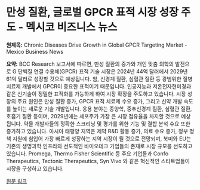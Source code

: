 # 만성 질환, 글로벌 GPCR 표적 시장 성장 주도 - 멕시코 비즈니스 뉴스

**원제목:** Chronic Diseases Drive Growth in Global GPCR Targeting Market - Mexico Business News

**요약:** BCC Research 보고서에 따르면, 만성 질환의 증가와 개인 맞춤 의학의 발전으로 G 단백질 연결 수용체(GPCR) 표적 기술 시장은 2024년 44억 달러에서 2029년 61억 달러로 성장할 것으로 예상됩니다.  암, 신경계 질환, 심혈관 질환 등 광범위한 질병 치료제 개발에서 GPCR이 중요한 표적이기 때문입니다.  인공지능과 저온전자현미경과 같은 신기술이 정밀한 표적화를 가능하게 하여 시장 확장을 주도하고 있습니다.  시장 성장의 주요 원인은 만성 질환 증가, GPCR 표적 치료제 수요 증가, 그리고 신약 개발 속도를 높이는 새로운 기술 개발입니다.  응용 분야는 종양학, 중추신경계 질환, 심혈관 질환, 호흡기 질환 등이며, 2029년에는 세포주가 가장 큰 시장 점유율을 차지할 것으로 예상됩니다.  약물 개발사들의 정확한 스크리닝 및 평가를 위한 기능 및 결합 분석 수요 또한 증가하고 있습니다.  아시아 태평양 지역은 제약 R&D 활동 증가, 의료 수요 증가, 정부 정책 지원에 힘입어 가장 빠르게 성장하는 지역 시장이 될 것으로 전망되며, 북미와 EU는 기존의 생명과학 인프라와 선도적인 바이오테크 기업들의 존재로 시장 규모를 선도하고 있습니다.  Promega, Thermo Fisher Scientific 등 주요 기업들과 Confo Therapeutics, Tectonic Therapeutics, Syn Vivo 와 같은 혁신적인 스타트업들이 시장을 구성하고 있습니다.

[원문 링크](https://mexicobusiness.news/health/news/chronic-diseases-drive-growth-global-gpcr-targeting-market)

